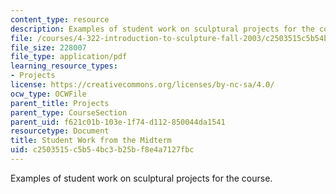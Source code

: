 ```yaml
---
content_type: resource
description: Examples of student work on sculptural projects for the course.
file: /courses/4-322-introduction-to-sculpture-fall-2003/c2503515c5b54bc3b25bf8e4a7127fbc_sanjitmid.pdf
file_size: 228007
file_type: application/pdf
learning_resource_types:
- Projects
license: https://creativecommons.org/licenses/by-nc-sa/4.0/
ocw_type: OCWFile
parent_title: Projects
parent_type: CourseSection
parent_uid: f621c01b-103e-1f74-d112-850044da1541
resourcetype: Document
title: Student Work from the Midterm
uid: c2503515-c5b5-4bc3-b25b-f8e4a7127fbc
---
```

Examples of student work on sculptural projects for the course.